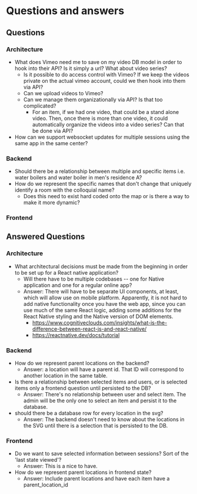 # Questions and answers

## Questions
### Architecture
- What does Vimeo need me to save on my video DB model in order to hook into their API? Is it simply a url? What about video series? 
  - Is it possible to do access control with Vimeo? If we keep the videos private on the actual vimeo account, could we then hook into them via API? 
  - Can we upload videos to Vimeo? 
  - Can we manage them organizationally via API? Is that too complicated? 
    - For an item, if we had one video, that could be a stand alone video. Then, once there is more than one video, it could automatically organize the videos into a video series? Can that be done via API?
- How can we support websocket updates for multiple sessions using the same app in the same center?

### Backend
- Should there be a relationship between multiple and specific items i.e. water boilers and water boiler in men's residence A?
- How do we represent the specific names that don't change that uniquely identify a room with the colloquial name?
  - Does this need to exist hard coded onto the map or is there a way to make it more dynamic?

### Frontend

## Answered Questions
### Architecture
- What architectural decisions must be made from the beginning in order to be set up for a React native application?
  - Will there have to be multiple codebases -- one for Native application and one for a regular online app?
  - Answer: There will have to be separate UI components, at least, which will allow use on mobile platform. Apparently, it is not hard to add native functionality once you have the web app, since you can use much of the same React logic, adding some additions for the React Native styling and the Native version of DOM elements. 
    - https://www.cognitiveclouds.com/insights/what-is-the-difference-between-react-js-and-react-native/
    - https://reactnative.dev/docs/tutorial

### Backend
- How do we represent parent locations on the backend?
  - Answer: a location will have a parent id. That ID will correspond to another location in the same table. 
- Is there a relationship between selected items and users, or is selected items only a frontend question until persisted to the DB?
  - Answer: There's no relationship between user and select item. The admin will be the only one to select an item and persist it to the database.
- should there be a database row for every location in the svg?
  - Answer: The backend doesn't need to know about the locations in the SVG until there is a selection that is persisted to the DB.

### Frontend
- Do we want to save selected information between sessions? Sort of the 'last state viewed'?
  - Answer: This is a nice to have.
- How do we represent parent locations in frontend state?
  - Answer: Include parent locations and have each item have a parent_location_id